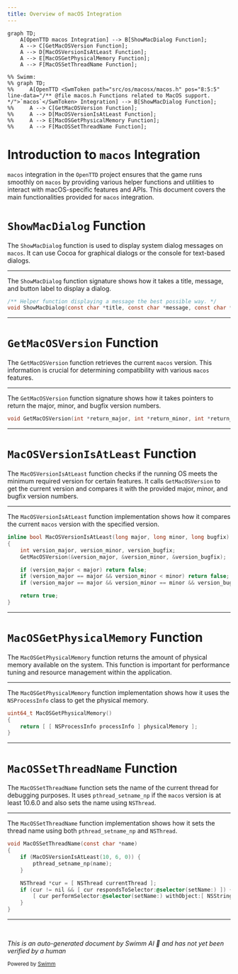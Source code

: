 ```yaml
---
title: Overview of macOS Integration
---
```

```mermaid
graph TD;
    A[OpenTTD macos Integration] --> B[ShowMacDialog Function];
    A --> C[GetMacOSVersion Function];
    A --> D[MacOSVersionIsAtLeast Function];
    A --> E[MacOSGetPhysicalMemory Function];
    A --> F[MacOSSetThreadName Function];

%% Swimm:
%% graph TD;
%%     A[OpenTTD <SwmToken path="src/os/macosx/macos.h" pos="8:5:5" line-data="/** @file macos.h Functions related to MacOS support. */">`macos`</SwmToken> Integration] --> B[ShowMacDialog Function];
%%     A --> C[GetMacOSVersion Function];
%%     A --> D[MacOSVersionIsAtLeast Function];
%%     A --> E[MacOSGetPhysicalMemory Function];
%%     A --> F[MacOSSetThreadName Function];
```

# Introduction to <SwmToken path="src/os/macosx/macos.h" pos="8:5:5" line-data="/** @file macos.h Functions related to MacOS support. */">`macos`</SwmToken> Integration

<SwmToken path="src/os/macosx/macos.h" pos="8:5:5" line-data="/** @file macos.h Functions related to MacOS support. */">`macos`</SwmToken> integration in the <SwmToken path="src/os/macosx/macos.h" pos="2:13:13" line-data=" * This file is part of OpenTTD.">`OpenTTD`</SwmToken> project ensures that the game runs smoothly on <SwmToken path="src/os/macosx/macos.h" pos="8:5:5" line-data="/** @file macos.h Functions related to MacOS support. */">`macos`</SwmToken> by providing various helper functions and utilities to interact with macOS-specific features and APIs. This document covers the main functionalities provided for <SwmToken path="src/os/macosx/macos.h" pos="8:5:5" line-data="/** @file macos.h Functions related to MacOS support. */">`macos`</SwmToken> integration.

# <SwmToken path="src/os/macosx/macos.h" pos="14:2:2" line-data="void ShowMacDialog(const char *title, const char *message, const char *button_label);">`ShowMacDialog`</SwmToken> Function

The <SwmToken path="src/os/macosx/macos.h" pos="14:2:2" line-data="void ShowMacDialog(const char *title, const char *message, const char *button_label);">`ShowMacDialog`</SwmToken> function is used to display system dialog messages on <SwmToken path="src/os/macosx/macos.h" pos="8:5:5" line-data="/** @file macos.h Functions related to MacOS support. */">`macos`</SwmToken>. It can use Cocoa for graphical dialogs or the console for text-based dialogs.

<SwmSnippet path="/src/os/macosx/macos.h" line="13">

---

The <SwmToken path="src/os/macosx/macos.h" pos="14:2:2" line-data="void ShowMacDialog(const char *title, const char *message, const char *button_label);">`ShowMacDialog`</SwmToken> function signature shows how it takes a title, message, and button label to display a dialog.

```c
/** Helper function displaying a message the best possible way. */
void ShowMacDialog(const char *title, const char *message, const char *button_label);
```

---

</SwmSnippet>

# <SwmToken path="src/os/macosx/macos.h" pos="16:2:2" line-data="void GetMacOSVersion(int *return_major, int *return_minor, int *return_bugfix);">`GetMacOSVersion`</SwmToken> Function

The <SwmToken path="src/os/macosx/macos.h" pos="16:2:2" line-data="void GetMacOSVersion(int *return_major, int *return_minor, int *return_bugfix);">`GetMacOSVersion`</SwmToken> function retrieves the current <SwmToken path="src/os/macosx/macos.h" pos="8:5:5" line-data="/** @file macos.h Functions related to MacOS support. */">`macos`</SwmToken> version. This information is crucial for determining compatibility with various <SwmToken path="src/os/macosx/macos.h" pos="8:5:5" line-data="/** @file macos.h Functions related to MacOS support. */">`macos`</SwmToken> features.

<SwmSnippet path="/src/os/macosx/macos.h" line="16">

---

The <SwmToken path="src/os/macosx/macos.h" pos="16:2:2" line-data="void GetMacOSVersion(int *return_major, int *return_minor, int *return_bugfix);">`GetMacOSVersion`</SwmToken> function signature shows how it takes pointers to return the major, minor, and bugfix version numbers.

```c
void GetMacOSVersion(int *return_major, int *return_minor, int *return_bugfix);
```

---

</SwmSnippet>

# <SwmToken path="src/os/macosx/macos.h" pos="25:4:4" line-data="inline bool MacOSVersionIsAtLeast(long major, long minor, long bugfix)">`MacOSVersionIsAtLeast`</SwmToken> Function

The <SwmToken path="src/os/macosx/macos.h" pos="25:4:4" line-data="inline bool MacOSVersionIsAtLeast(long major, long minor, long bugfix)">`MacOSVersionIsAtLeast`</SwmToken> function checks if the running OS meets the minimum required version for certain features. It calls <SwmToken path="src/os/macosx/macos.h" pos="16:2:2" line-data="void GetMacOSVersion(int *return_major, int *return_minor, int *return_bugfix);">`GetMacOSVersion`</SwmToken> to get the current version and compares it with the provided major, minor, and bugfix version numbers.

<SwmSnippet path="/src/os/macosx/macos.h" line="25">

---

The <SwmToken path="src/os/macosx/macos.h" pos="25:4:4" line-data="inline bool MacOSVersionIsAtLeast(long major, long minor, long bugfix)">`MacOSVersionIsAtLeast`</SwmToken> function implementation shows how it compares the current <SwmToken path="src/os/macosx/macos.h" pos="8:5:5" line-data="/** @file macos.h Functions related to MacOS support. */">`macos`</SwmToken> version with the specified version.

```c
inline bool MacOSVersionIsAtLeast(long major, long minor, long bugfix)
{
	int version_major, version_minor, version_bugfix;
	GetMacOSVersion(&version_major, &version_minor, &version_bugfix);

	if (version_major < major) return false;
	if (version_major == major && version_minor < minor) return false;
	if (version_major == major && version_minor == minor && version_bugfix < bugfix) return false;

	return true;
}
```

---

</SwmSnippet>

# <SwmToken path="src/os/macosx/macos.mm" pos="257:2:2" line-data="uint64_t MacOSGetPhysicalMemory()">`MacOSGetPhysicalMemory`</SwmToken> Function

The <SwmToken path="src/os/macosx/macos.mm" pos="257:2:2" line-data="uint64_t MacOSGetPhysicalMemory()">`MacOSGetPhysicalMemory`</SwmToken> function returns the amount of physical memory available on the system. This function is important for performance tuning and resource management within the application.

<SwmSnippet path="/src/os/macosx/macos.mm" line="257">

---

The <SwmToken path="src/os/macosx/macos.mm" pos="257:2:2" line-data="uint64_t MacOSGetPhysicalMemory()">`MacOSGetPhysicalMemory`</SwmToken> function implementation shows how it uses the <SwmToken path="src/os/macosx/macos.mm" pos="259:7:7" line-data="	return [ [ NSProcessInfo processInfo ] physicalMemory ];">`NSProcessInfo`</SwmToken> class to get the physical memory.

```objective-c++
uint64_t MacOSGetPhysicalMemory()
{
	return [ [ NSProcessInfo processInfo ] physicalMemory ];
}
```

---

</SwmSnippet>

# <SwmToken path="src/os/macosx/macos.mm" pos="245:2:2" line-data="void MacOSSetThreadName(const char *name)">`MacOSSetThreadName`</SwmToken> Function

The <SwmToken path="src/os/macosx/macos.mm" pos="245:2:2" line-data="void MacOSSetThreadName(const char *name)">`MacOSSetThreadName`</SwmToken> function sets the name of the current thread for debugging purposes. It uses <SwmToken path="src/os/macosx/macos.mm" pos="248:1:1" line-data="		pthread_setname_np(name);">`pthread_setname_np`</SwmToken> if the <SwmToken path="src/os/macosx/macos.h" pos="8:5:5" line-data="/** @file macos.h Functions related to MacOS support. */">`macos`</SwmToken> version is at least 10.6.0 and also sets the name using <SwmToken path="src/os/macosx/macos.mm" pos="251:1:1" line-data="	NSThread *cur = [ NSThread currentThread ];">`NSThread`</SwmToken>.

<SwmSnippet path="/src/os/macosx/macos.mm" line="245">

---

The <SwmToken path="src/os/macosx/macos.mm" pos="245:2:2" line-data="void MacOSSetThreadName(const char *name)">`MacOSSetThreadName`</SwmToken> function implementation shows how it sets the thread name using both <SwmToken path="src/os/macosx/macos.mm" pos="248:1:1" line-data="		pthread_setname_np(name);">`pthread_setname_np`</SwmToken> and <SwmToken path="src/os/macosx/macos.mm" pos="251:1:1" line-data="	NSThread *cur = [ NSThread currentThread ];">`NSThread`</SwmToken>.

```objective-c++
void MacOSSetThreadName(const char *name)
{
	if (MacOSVersionIsAtLeast(10, 6, 0)) {
		pthread_setname_np(name);
	}

	NSThread *cur = [ NSThread currentThread ];
	if (cur != nil && [ cur respondsToSelector:@selector(setName:) ]) {
		[ cur performSelector:@selector(setName:) withObject:[ NSString stringWithUTF8String:name ] ];
	}
}
```

---

</SwmSnippet>

&nbsp;

*This is an auto-generated document by Swimm AI 🌊 and has not yet been verified by a human*

<SwmMeta version="3.0.0" repo-id="Z2l0aHViJTNBJTNBT3BlblRURC1jb3BpbG90LWRlbW8lM0ElM0Fzd2ltbWlv" repo-name="OpenTTD-copilot-demo"><sup>Powered by [Swimm](/)</sup></SwmMeta>
